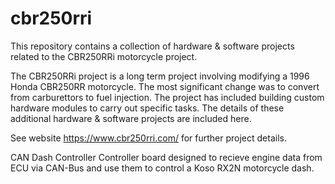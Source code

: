 # cbr250rri
This repository contains a collection of hardware & software projects related to the CBR250RRi motorcycle project.

The CBR250RRi project is a long term project involving modifying a 1996 Honda CBR250RR motorcycle. The most significant change was to convert from carburettors to fuel injection. The project has included building custom hardware modules to carry out specific tasks. The details of these additional hardware & software projects are included here.

See website https://www.cbr250rri.com/ for further project details.


CAN Dash Controller
Controller board designed to recieve engine data from ECU via CAN-Bus and use them to control a Koso RX2N motorcycle dash. 
